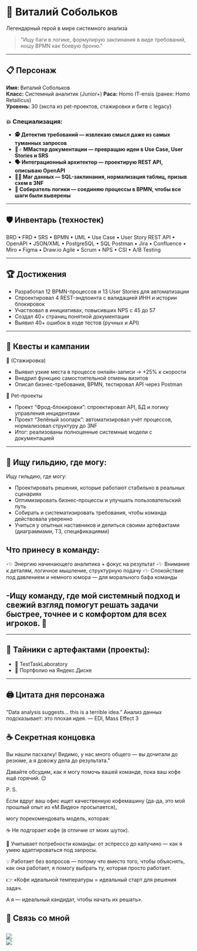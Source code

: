 # 🧙 Виталий Собольков
Легендарный герой в мире системного анализа  

> "Ищу баги в логике, формулирую заклинания в виде требований, ношу BPMN как боевую броню."

---

## 📋 Персонаж  
**Имя:** Виталий Собольков  
**Класс:** Системный аналитик (Junior+)
**Раса:** Homo IT-ensis (ранее: Homo Retailicus)  
**Уровень:** 30 (экспа из pet-проектов, стажировки и битв с legacy)

### 💥 Специализация:  
- **🕵️ Детектив требований — извлекаю смысл даже из самых туманных запросов**  
- **🧠♂️ ММастер документации — превращаю идеи в Use Case, User Stories и SRS**
- **🗣️ Интеграционный архитектор — проектирую REST API, описываю OpenAPI**  
- **🧙‍♂️ Маг данных — SQL-заклинания, нормализация таблиц, призыв схем в 3NF**
- **🧩 Собиратель логики — соединяю процессы в BPMN, чтобы все шаги были выверены**

---

## 🛡️ Инвентарь (техностек)
BRD • FRD • SRS • BPMN • UML • Use Case • User Story
REST API • OpenAPI • JSON/XML • PostgreSQL • SQL
Postman • Jira • Confluence • Miro • Figma • Draw.io
Agile • Scrum • NPS • CSI • A/B Testing

---

## 🏆 Достижения  
- Разработал 12 BPMN-процессов и 13 User Stories для автоматизации
- Спроектировал 4 REST-эндпоинта с валидацией ИНН и истории блокировок
- Участвовал в инициативах, повысивших NPS с 45 до 57
- Создал 40+ страниц понятной документации
- Выявил 40+ ошибок в ходе тестов (ручных и API)

---

## 🎒 Квесты и кампании
🏥  (Стажировка)
- Выявил узкие места в процессе онлайн-записи → +25% к скорости
- Внедрил функцию самостоятельной отмены визитов
- Описал бизнес-требования, BPMN, тестировал API через Postman

🐾 Pet-проекты
- Проект “Фрод-блокировки”: спроектировал API, БД и логику управления инцидентами
- Проект “Зелёный зоопарк”: автоматизировал учёт процессов, нормализовал структуру до 3NF
- Итог: реализованы полноценные системные модели с документацией
   

---

## 🎯 Ищу гильдию, где могу:
 Ищу гильдию, где могу:
- Проектировать решения, которые работают стабильно в реальных сценариях
- Оптимизировать бизнес-процессы и улучшать пользовательский путь
- Собирать и систематизировать требования, чтобы команда действовала уверенно
- Учиться у опытных наставников и делиться своими артефактами (диаграммами, ТЗ, спецификациями)

## Что принесу в команду:
-✨ Энергию начинающего аналитика + фокус на результат
-✨ Внимание к деталям, логичное мышление, структурную подачу
-✨ Спокойствие под давлением и немного юмора — для морального бафа команды

## -Ищу команду, где мой системный подход и свежий взгляд помогут решать задачи быстрее, точнее и с комфортом для всех игроков. 💫

---
## 📁 Тайники с артефактами (проекты):
- 📁 TestTaskLaboratory
- 📁 Портфолио на Яндекс.Диске

---
## 🖨️ Цитата дня персонажа 
“Data analysis suggests... this is a terrible idea.”
Анализ данных подсказывает: это плохая идея.
— EDI, Mass Effect 3

## ☕ Секретная концовка 
Вы нашли пасхалку! Видимо, у нас много общего — вы дочитали до резюме, а я довожу дела до результата."

Давайте обсудим, как я могу помочь вашей команде, пока ваш кофе ещё горячий. 😉

P. S.

Если вдруг ваш офис ищет качественную кофемашину (да-да, это мой прошлый опыт из «М.Видео» просыпается),

могу порекомендовать модель, которая:

☕ Не подгорает кофе (в отличие от моих шуток).

🧐 Учитывает потребности команды: от эспрессо до капучино — как я умею адаптироваться под запросы.

💡 Работает без вопросов — потому что вместо того, чтобы объяснять, как она работает, я помогу выбрать ту, которая просто работает.

👉 «Кофе идеальной температуры = идеальный старт для решения задач. 

А я — идеальный кандидат, чтобы начать их решать».


## 📩 Связь со мной
[![](https://img.shields.io/badge/Email-vitaly.sobolkov@yandex.ru-green)](mailto:vitaly.sobolkov@yandex.ru)  
[![](https://img.shields.io/badge/Telegram-@sa_vitaly-blue)](https://t.me/sa_vitaly)
---
